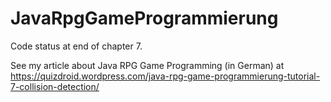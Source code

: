 ﻿# JavaRpgGameProgrammierung
 
 Code status at end of chapter 7.

See my article about Java RPG Game Programming (in German) at https://quizdroid.wordpress.com/java-rpg-game-programmierung-tutorial-7-collision-detection/
